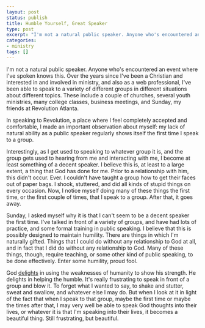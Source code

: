 ```yaml
---
layout: post
status: publish
title: Humble Yourself, Great Speaker
type: post
excerpt: "I'm not a natural public speaker. Anyone who's encountered an event where I've spoken knows this. Over the years since I've been a Christian and interested in and involved in ministry, and also as a web professional, I've been able to speak to a variety of different groups in different situations about different topics. These include a couple of churches, several youth ministries, many college classes, business meetings, and Sunday, my friends at Revolution Atlanta."
categories:
- ministry
tags: []
---
```

I'm not a natural public speaker. Anyone who's encountered an event where I've spoken knows this. Over the years since I've been a Christian and interested in and involved in ministry, and also as a web professional, I've been able to speak to a variety of different groups in different situations about different topics. These include a couple of churches, several youth ministries, many college classes, business meetings, and Sunday, my friends at Revolution Atlanta.

In speaking to Revolution, a place where I feel completely accepted and comfortable, I made an important observation about myself: my lack of natural ability as a public speaker regularly shows itself the first time I speak to a group.

Interestingly, as I get used to speaking to whatever group it is, and the group gets used to hearing from me and interacting with me, I become at least something of a decent speaker. I believe this is, at least to a large extent, a thing that God has done for me. Prior to a relationship with him, this didn't occur. Ever. I couldn't have taught a group how to get their faces out of paper bags. I shook, stuttered, and did all kinds of stupid things on every occasion. Now, I notice myself doing many of these things the first time, or the first couple of times, that I speak to a group. After that, it goes away.

Sunday, I asked myself why it is that I can't seem to be a decent speaker the first time. I've talked in front of a variety of groups, and have had lots of practice, and some formal training in public speaking. I believe that this is possibly designed to maintain humility. There are things in which I'm naturally gifted. Things that I could do without any relationship to God at all, and in fact that I did do without any relationship to God. Many of these things, though, require teaching, or some other kind of public speaking, to be done effectively. Enter some humility, proud fool.

God <a href="http://www.biblegateway.com/passage/?book_id=54&amp;chapter=12&amp;verse=10&amp;version=31&amp;context=verse">delights</a> in using the weaknesses of humanity to show his strength. He delights in helping the humble. It's really frustrating to speak in front of a group and blow it. To forget what I wanted to say, to shake and stutter, sweat and swallow, and whatever else I may do. But when I look at it in light of the fact that when I speak to that group, maybe the first time or maybe the times after that, I may very well be able to speak God thoughts into their lives, or whatever it is that I'm speaking into their lives, it becomes a beautiful thing. Still frustrating, but beautiful.
